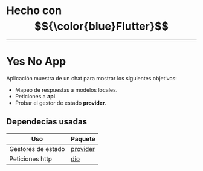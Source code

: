# Hecho con $${\color{blue}Flutter}$$	
***

# Yes No App
Aplicación muestra de un chat para mostrar los siguientes objetivos:
* Mapeo de respuestas a modelos locales.
* Peticiones a **api**.
* Probar el gestor de estado **provider**.

## Dependecias usadas

| Uso                  | Paquete                     |
|----------------------|-----------------------------|
| Gestores de estado   | [provider](https://pub.dev/packages/provider)
| Peticiones http      | [dio](https://pub.dev/packages/dio)

